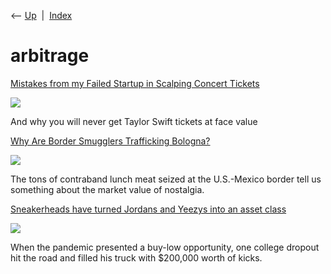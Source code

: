<div class="nav">

⟵ [Up](index.html)  \|  [Index](index.html)

</div>

# arbitrage

<div class="cards">

<div class="card">

<div class="card-title">

[Mistakes from my Failed Startup in Scalping Concert
Tickets](https://www.thediff.co/r/29750ad5?m=5ba63d9b-6620-4051-8686-515cd8a8f374)

</div>

<div class="card-image">

[![](https://substackcdn.com/image/fetch/w_1200,h_600,c_fill,f_jpg,q_auto:good,fl_progressive:steep,g_auto/https%3A%2F%2Fsubstack-post-media.s3.amazonaws.com%2Fpublic%2Fimages%2F13b33869-477d-497a-bf0d-a479f56def51_1792x1024.webp)](https://www.thediff.co/r/29750ad5?m=5ba63d9b-6620-4051-8686-515cd8a8f374)

</div>

And why you will never get Taylor Swift tickets at face value

</div>

<div class="card">

<div class="card-title">

[Why Are Border Smugglers Trafficking
Bologna?](https://www.texasmonthly.com/being-texan/bologna-seized-at-texas-mexico-border)

</div>

<div class="card-image">

[![](https://txmo-server.imgix.net/2022/08/bologna-border-contraband-smuggling.jpg?auto=compress&crop=faces&fit=fit&h=1500&ixlib=php-3.0.0&q=45&w=2400&s=a1be598f65d6da9376061c613cf1e40c)](https://www.texasmonthly.com/being-texan/bologna-seized-at-texas-mexico-border)

</div>

The tons of contraband lunch meat seized at the U.S.-Mexico border tell
us something about the market value of nostalgia.

</div>

<div class="card">

<div class="card-title">

[Sneakerheads have turned Jordans and Yeezys into an asset
class](https://www.bloomberg.com/features/2021-sneaker-investment)

</div>

<div class="card-image">

[![](https://assets.bwbx.io/images/users/iqjWHBFdfxIU/izNH.aPDjD7M/v0/-1x-1.jpg)](https://www.bloomberg.com/features/2021-sneaker-investment)

</div>

When the pandemic presented a buy-low opportunity, one college dropout
hit the road and filled his truck with \$200,000 worth of kicks.

</div>

</div>
